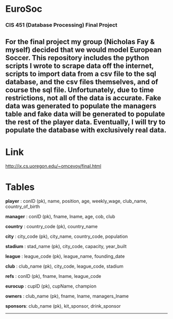 # EuroSoc

### CIS 451 (Database Processing) Final Project

For the final project my group (Nicholas Fay & myself) decided that we would model European Soccer. This repository includes the python scripts I wrote to scrape data off the internet, scripts to import data from a csv file to the sql database, and the csv files themselves, and of course the sql file. Unfortunately, due to time restrictions, not all of the data is accurate. Fake data was generated to populate the managers table and fake data will be generated to populate the rest of the player data. Eventually, I will try to populate the database with exclusively real data. 
------------------------------------------------------------------------------------------------------------------------------
# Link
http://ix.cs.uoregon.edu/~omcevoy/final.html
# Tables
                                                  
**player**  : conID (pk), name, position, age, weekly_wage, club_name, country_of_birth

**manager** : conID (pk), fname, lname, age, cob, club

**country** : country_code (pk), country_name

**city**    : city_code (pk), city_name, country_code, population

**stadium** : stad_name (pk), city_code, capacity, year_built

**league**  : league_code (pk), league_name, founding_date

**club**    : club_name (pk), city_code, league_code, stadium

**refs**    : conID (pk), fname, lname, league_code

**eurocup** : cupID (pk), cupName, champion

**owners**  : club_name (pk), fname, lname, managers_lname

**sponsors**: club_name (pk), kit_sponsor, drink_sponsor
               
    
------------------------------------------------------------------------------------------------------------------------------
